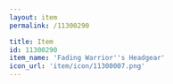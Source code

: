 ```yaml
---
layout: item
permalink: /11300290

title: Item
id: 11300290
item_name: 'Fading Warrior''s Headgear'
icon_url: 'item/icon/11300007.png'
---
```

